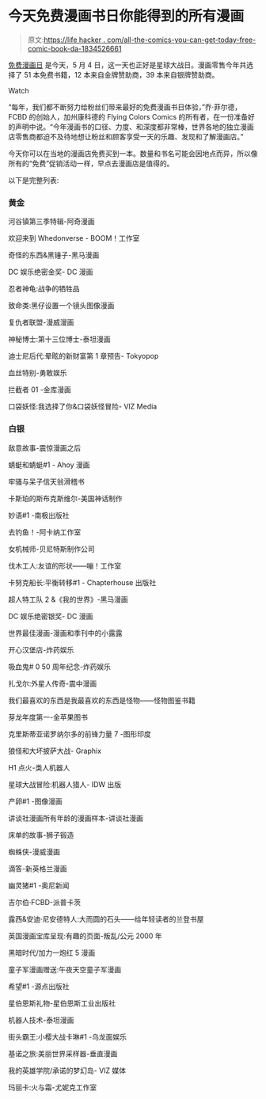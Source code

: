 # 今天免费漫画书日你能得到的所有漫画

> 原文:[https://life hacker . com/all-the-comics-you-can-get-today-free-comic-book-da-1834526661](https://lifehacker.com/all-the-comics-you-can-get-today-for-free-comic-book-da-1834526661)

[免费漫画日](https://www.freecomicbookday.com/Article/222154-Free-Comic-Book-Day-2019-Full-List-of-Comic-Books-Announced) 是今天，5 月 4 日，这一天也正好是星球大战日。漫画零售今年共选择了 51 本免费书籍，12 本来自金牌赞助商，39 本来自银牌赞助商。

Watch

“每年，我们都不断努力给粉丝们带来最好的免费漫画书日体验，”乔·菲尔德，FCBD 的创始人，加州康科德的 Flying Colors Comics 的所有者，在一份准备好的声明中说。“今年漫画书的口径、力度、和深度都非常棒，世界各地的独立漫画店零售商都迫不及待地想让粉丝和顾客享受一天的乐趣、发现和了解漫画店。”

今天你可以在当地的漫画店免费买到一本。数量和书名可能会因地点而异，所以像所有的“免费”促销活动一样，早点去漫画店是值得的。

以下是完整列表:

### **黄金**

河谷镇第三季特辑-阿奇漫画

欢迎来到 Whedonverse - BOOM！工作室

奇怪的东西&黑锤子-黑马漫画

DC 娱乐绝密金奖- DC 漫画

忍者神龟:战争的牺牲品

致命类:黑仔设置一个镜头图像漫画

复仇者联盟-漫威漫画

神秘博士:第十三位博士-泰坦漫画

迪士尼后代:晕眩的新财富第 1 章预告- Tokyopop

血丝特别-勇敢娱乐

拦截者 01 -金库漫画

口袋妖怪:我选择了你&口袋妖怪冒险- VIZ Media

### **白银**

敌意故事-震惊漫画之后

蜻蜓和蜻蜓#1 - Ahoy 漫画

牢骚与呆子信天翁滑稽书

卡斯珀的斯布克斯维尔-美国神话制作

妙语#1 -南极出版社

去钓鱼！-阿卡纳工作室

女机械师-贝尼特斯制作公司

伐木工人:友谊的形状——嘣！工作室

卡努克船长:平衡转移#1 - Chapterhouse 出版社

超人特工队 2 &《我的世界》-黑马漫画

DC 娱乐绝密银奖- DC 漫画

世界最佳漫画-漫画和季刊中的小露露

开心汉堡店-炸药娱乐

吸血鬼# 0 50 周年纪念-炸药娱乐

扎戈尔:外星人传奇-震中漫画

我们最喜欢的东西是我最喜欢的东西是怪物——怪物图鉴书籍

芽龙年度第一-金苹果图书

克里斯蒂亚诺罗纳尔多的前锋力量 7 -图形印度

狼怪和大坏披萨大战- Graphix

H1 点火-类人机器人

星球大战冒险:机器人猎人- IDW 出版

产卵#1 -图像漫画

讲谈社漫画所有年龄的漫画样本-讲谈社漫画

床单的故事-狮子锻造

蜘蛛侠-漫威漫画

滴答-新英格兰漫画

幽灵猪#1 -奥尼新闻

吉尔伯·FCBD-派普卡茨

露西&安迪·尼安德特人:大而圆的石头——给年轻读者的兰登书屋

英国漫画宝库呈现:有趣的页面-叛乱/公元 2000 年

黑暗时代/加力一炮红 5 漫画

童子军漫画赠送:午夜天空童子军漫画

希望#1 -源点出版社

星伯恩斯礼物-星伯恩斯工业出版社

机器人技术-泰坦漫画

街头霸王:小樱大战卡琳#1 -乌龙面娱乐

基诺之旅:美丽世界采样器-垂直漫画

我的英雄学院/承诺的梦幻岛- VIZ 媒体

玛丽卡:火与霜-尤妮克工作室